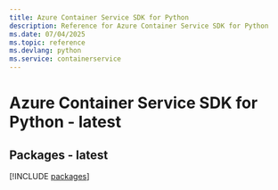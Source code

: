 ```yaml
---
title: Azure Container Service SDK for Python
description: Reference for Azure Container Service SDK for Python
ms.date: 07/04/2025
ms.topic: reference
ms.devlang: python
ms.service: containerservice
---
```

# Azure Container Service SDK for Python - latest
## Packages - latest
[!INCLUDE [packages](container-service-index.md)]